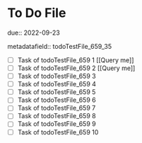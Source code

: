 # To Do File

due:: 2022-09-23

metadatafield:: todoTestFile_659_35

- [ ] Task of todoTestFile_659 1 [[Query me]]
- [ ] Task of todoTestFile_659 2 [[Query me]]
- [ ] Task of todoTestFile_659 3
- [ ] Task of todoTestFile_659 4
- [ ] Task of todoTestFile_659 5
- [ ] Task of todoTestFile_659 6
- [ ] Task of todoTestFile_659 7
- [ ] Task of todoTestFile_659 8
- [ ] Task of todoTestFile_659 9
- [ ] Task of todoTestFile_659 10